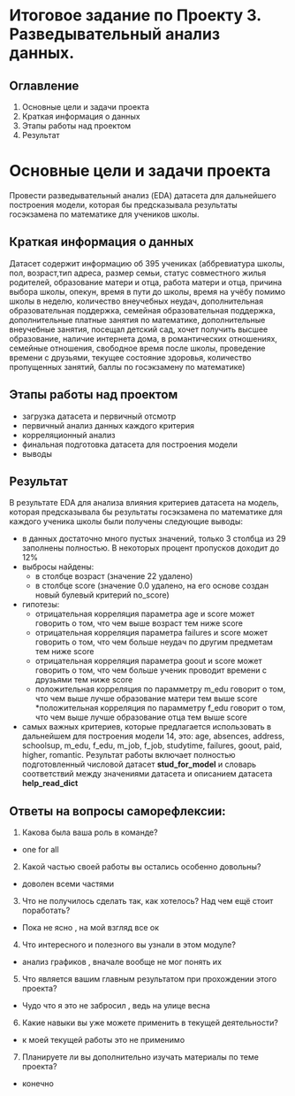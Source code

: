 # Итоговое задание по Проекту 3. Разведывательный анализ данных.
## Оглавление
1. Основные цели и задачи проекта
2. Краткая информация о данных
3. Этапы работы над проектом
4. Результат
# Основные цели и задачи проекта
Провести разведывательный анализ (EDA) датасета для дальнейшего построения модели, которая бы предсказывала результаты госэкзамена по математике для учеников школы.
## Краткая информация о данных
Датасет содержит информацию об 395 учениках (аббревиатура школы, пол, возраст,тип адреса, размер семьи, статус совместного жилья родителей, образование матери и отца, работа матери и отца, причина выбора школы, опекун, время в пути до школы, время на учёбу помимо школы в неделю, количество внеучебных неудач, дополнительная образовательная поддержка, семейная образовательная поддержка, дополнительные платные занятия по математике, дополнительные внеучебные занятия, посещал детский сад, хочет получить высшее образование, наличие интернета дома, в романтических отношениях, семейные отношения, свободное время после школы, проведение времени с друзьями, текущее состояние здоровья, количество пропущенных занятий, баллы по госэкзамену по математике)

## Этапы работы над проектом
* загрузка датасета и первичный отсмотр
* первичный анализ данных каждого критерия
* корреляционный анализ
* финальная подготовка датасета для построения модели
* выводы
## Результат
В результате EDA для анализа влияния критериев датасета на модель, которая предсказывала бы результаты госэкзамена по математике для каждого ученика школы были получены следующие выводы:

* в данных достаточно много пустых значений, только 3 столбца из 29 заполнены полностью. В некоторых процент пропусков доходит до 12%
* выбросы найдены:
  * в столбце возраст (значение 22 удалено)
  * в столбце score (значение 0.0 удалено, на его основе создан новый булевый критерий no_score)
* гипотезы:
  * отрицательная корреляция параметра age и score может говорить о том, что чем выше возраст тем ниже score
  * отрицательная корреляция параметра failures и score может говорить о том, что чем больше неудач по другим предметам тем ниже score
  * отрицательная корреляция параметра goout и score может говорить о том, что чем больше ученик проводит времени с друзьями тем ниже score
  * положительная корреляция по парамметру m_edu говорит о том, что чем выше лучше образование матери тем выше score
  *положительная корреляция по парамметру f_edu говорит о том, что чем выше лучше образование отца тем выше score
* cамых важных критериев, которые предлагается использовать в дальнейшем для построения модели 14, это: age, absences, address, schoolsup, m_edu, f_edu, m_job, f_job, studytime, failures, goout, paid, higher, romantic.
Результат работы включает полностью подготовленный числовой датасет **stud_for_model** и словарь соответствий между значениями датасета и описанием датасета **help_read_dict**
## Ответы на вопросы саморефлексии:
1. Какова была ваша роль в команде?
* one for all
2. Какой частью своей работы вы остались особенно довольны?
* доволен всеми частями
3. Что не получилось сделать так, как хотелось? Над чем ещё стоит поработать?
* Пока не ясно , на мой взгляд  все ок
4. Что интересного и полезного вы узнали в этом модуле?
* анализ графиков , вначале вообще не мог понять их
5. Что является вашим главным результатом при прохождении этого проекта?
* Чудо что я это не забросил , ведь на улице весна
6. Какие навыки вы уже можете применить в текущей деятельности?
* к моей текущей работы это не применимо
7. Планируете ли вы дополнительно изучать материалы по теме проекта?
* конечно 
